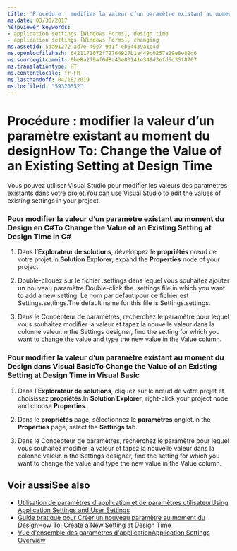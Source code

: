 ```yaml
---
title: 'Procédure : modifier la valeur d’un paramètre existant au moment du design'
ms.date: 03/30/2017
helpviewer_keywords:
- application settings [Windows Forms], design time
- application settings [Windows Forms], changing
ms.assetid: 5da91272-ad7e-49e7-9d1f-eb64439a1e4d
ms.openlocfilehash: 6421171072f72764927b1a449c0257a29e8e82d6
ms.sourcegitcommit: 0be8a279af6d8a43e03141e349d3efd5d35f8767
ms.translationtype: HT
ms.contentlocale: fr-FR
ms.lasthandoff: 04/18/2019
ms.locfileid: "59326552"
---
```

# <a name="how-to-change-the-value-of-an-existing-setting-at-design-time"></a><span data-ttu-id="24aca-102">Procédure : modifier la valeur d’un paramètre existant au moment du design</span><span class="sxs-lookup"><span data-stu-id="24aca-102">How To: Change the Value of an Existing Setting at Design Time</span></span>
<span data-ttu-id="24aca-103">Vous pouvez utiliser Visual Studio pour modifier les valeurs des paramètres existants dans votre projet.</span><span class="sxs-lookup"><span data-stu-id="24aca-103">You can use Visual Studio to edit the values of existing settings in your project.</span></span>  
  
### <a name="to-change-the-value-of-an-existing-setting-at-design-time-in-c"></a><span data-ttu-id="24aca-104">Pour modifier la valeur d’un paramètre existant au moment du Design en C\#</span><span class="sxs-lookup"><span data-stu-id="24aca-104">To Change the Value of an Existing Setting at Design Time in C\#</span></span>
  
1. <span data-ttu-id="24aca-105">Dans **l’Explorateur de solutions**, développez le **propriétés** nœud de votre projet.</span><span class="sxs-lookup"><span data-stu-id="24aca-105">In **Solution Explorer**, expand the **Properties** node of your project.</span></span>  
  
2. <span data-ttu-id="24aca-106">Double-cliquez sur le fichier .settings dans lequel vous souhaitez ajouter un nouveau paramètre.</span><span class="sxs-lookup"><span data-stu-id="24aca-106">Double-click the .settings file in which you want to add a new setting.</span></span> <span data-ttu-id="24aca-107">Le nom par défaut pour ce fichier est Settings.settings.</span><span class="sxs-lookup"><span data-stu-id="24aca-107">The default name for this file is Settings.settings.</span></span>  
  
3. <span data-ttu-id="24aca-108">Dans le Concepteur de paramètres, recherchez le paramètre pour lequel vous souhaitez modifier la valeur et tapez la nouvelle valeur dans la colonne valeur.</span><span class="sxs-lookup"><span data-stu-id="24aca-108">In the Settings designer, find the setting for which you want to change the value and type the new value in the Value column.</span></span>  
  
### <a name="to-change-the-value-of-an-existing-setting-at-design-time-in-visual-basic"></a><span data-ttu-id="24aca-109">Pour modifier la valeur d’un paramètre existant au moment du Design dans Visual Basic</span><span class="sxs-lookup"><span data-stu-id="24aca-109">To Change the Value of an Existing Setting at Design Time in Visual Basic</span></span>  
  
1. <span data-ttu-id="24aca-110">Dans **l’Explorateur de solutions**, cliquez sur le nœud de votre projet et choisissez **propriétés**.</span><span class="sxs-lookup"><span data-stu-id="24aca-110">In **Solution Explorer**, right-click your project node and choose **Properties**.</span></span>  
  
2. <span data-ttu-id="24aca-111">Dans le **propriétés** page, sélectionnez le **paramètres** onglet.</span><span class="sxs-lookup"><span data-stu-id="24aca-111">In the **Properties** page, select the **Settings** tab.</span></span>  
  
3. <span data-ttu-id="24aca-112">Dans le Concepteur de paramètres, recherchez le paramètre pour lequel vous souhaitez modifier la valeur et tapez la nouvelle valeur dans la colonne valeur.</span><span class="sxs-lookup"><span data-stu-id="24aca-112">In the Settings designer, find the setting for which you want to change the value and type the new value in the Value column.</span></span>  
  
## <a name="see-also"></a><span data-ttu-id="24aca-113">Voir aussi</span><span class="sxs-lookup"><span data-stu-id="24aca-113">See also</span></span>

- [<span data-ttu-id="24aca-114">Utilisation de paramètres d'application et de paramètres utilisateur</span><span class="sxs-lookup"><span data-stu-id="24aca-114">Using Application Settings and User Settings</span></span>](using-application-settings-and-user-settings.md)
- [<span data-ttu-id="24aca-115">Guide pratique pour Créer un nouveau paramètre au moment du Design</span><span class="sxs-lookup"><span data-stu-id="24aca-115">How To: Create a New Setting at Design Time</span></span>](how-to-create-a-new-setting-at-design-time.md)
- [<span data-ttu-id="24aca-116">Vue d'ensemble des paramètres d'application</span><span class="sxs-lookup"><span data-stu-id="24aca-116">Application Settings Overview</span></span>](application-settings-overview.md)
